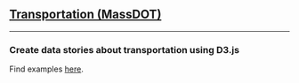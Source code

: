 ## <a href="https://data.mass.gov/browse?Agencies_Government-Departments=MassDOT&sortBy=relevance&utf8=%E2%9C%93">Transportation (MassDOT)</a>

---

### Create data stories about transportation using D3.js

Find examples <a href="http://www.mass.gov/opendata/#/#develop">here</a>.
